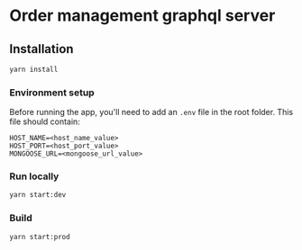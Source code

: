 # Order management graphql server

## Installation

```bash
yarn install
```

### Environment setup

Before running the app, you'll need to add an `.env` file in the root folder. This file should contain:

```env
HOST_NAME=<host_name_value>
HOST_PORT=<host_port_value>
MONGOOSE_URL=<mongoose_url_value>
```

### Run locally

```bash
yarn start:dev
```

### Build

```bash
yarn start:prod
```
